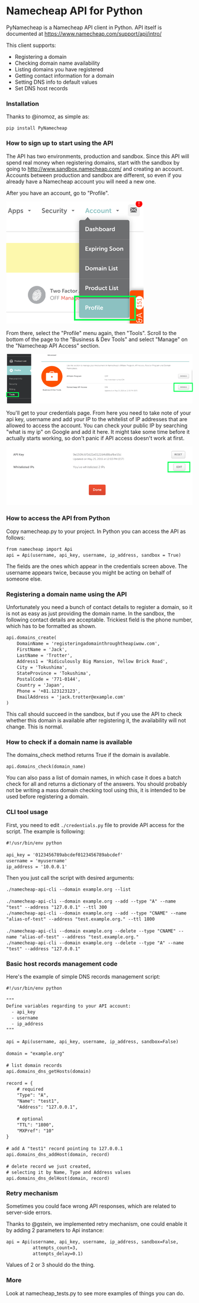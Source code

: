 Namecheap API for Python
===========

PyNamecheap is a Namecheap API client in Python.
API itself is documented at <https://www.namecheap.com/support/api/intro/>

This client supports:
-   Registering a domain
-   Checking domain name availability
-   Listing domains you have registered
-   Getting contact information for a domain
-   Setting DNS info to default values
-   Set DNS host records

### Installation

Thanks to @inomoz, as simple as:

```
pip install PyNamecheap
```

### How to sign up to start using the API

The API has two environments, production and sandbox. Since this API will spend real money when registering domains, start with the sandbox by going to <http://www.sandbox.namecheap.com/> and creating an account. Accounts between production and sandbox are different, so even if you already have a Namecheap account you will need a new one.

After you have an account, go to "Profile".

![Profile](img/profile.png "Profile")

From there, select the "Profile" menu again, then "Tools". Scroll to the bottom of the page to the "Business & Dev Tools" and select "Manage" on the "Namecheap API Access" section.

![API menu](img/apimenu.png "API menu")

You'll get to your credentials page. From here you need to take note of your api key, username and add your IP to the whitelist of IP addresses that are allowed to access the account. You can check your public IP by searching "what is my ip" on Google and add it here. It might take some time before it actually starts working, so don't panic if API access doesn't work at first.

![Credentials](img/credentials.png "Credentials")

### How to access the API from Python

Copy namecheap.py to your project. In Python you can access the API as follows:

    from namecheap import Api
    api = Api(username, api_key, username, ip_address, sandbox = True)

The fields are the ones which appear in the credentials screen above. The username appears twice, because you might be acting on behalf of someone else.

### Registering a domain name using the API

Unfortunately you need a bunch of contact details to register a domain, so it is not as easy as just providing the domain name. In the sandbox, the following contact details are acceptable. Trickiest field is the phone number, which has to be formatted as shown.

    api.domains_create(
        DomainName = 'registeringadomainthroughtheapiwow.com',
        FirstName = 'Jack',
        LastName = 'Trotter',
        Address1 = 'Ridiculously Big Mansion, Yellow Brick Road',
        City = 'Tokushima',
        StateProvince = 'Tokushima',
        PostalCode = '771-0144',
        Country = 'Japan',
        Phone = '+81.123123123',
        EmailAddress = 'jack.trotter@example.com'
    )

This call should succeed in the sandbox, but if you use the API to check whether this domain is available after registering it, the availability will not change. This is normal.

### How to check if a domain name is available

The domains_check method returns True if the domain is available.

    api.domains_check(domain_name)

You can also pass a list of domain names, in which case it does a batch check for all and returns a dictionary of the answers.
You should probably not be writing a mass domain checking tool using this, it is intended to be used before registering a domain.

### CLI tool usage

First, you need to edit `./credentials.py` file to provide API access for the script. The example is following:

    #!/usr/bin/env python

    api_key = '0123456789abcdef0123456789abcdef'
    username = 'myusername'
    ip_address = '10.0.0.1'

Then you just call the script with desired arguments:

    ./namecheap-api-cli --domain example.org --list

    ./namecheap-api-cli --domain example.org --add --type "A" --name "test" --address "127.0.0.1" --ttl 300
    ./namecheap-api-cli --domain example.org --add --type "CNAME" --name "alias-of-test" --address "test.example.org." --ttl 1800

    ./namecheap-api-cli --domain example.org --delete --type "CNAME" --name "alias-of-test" --address "test.example.org."
    ./namecheap-api-cli --domain example.org --delete --type "A" --name "test" --address "127.0.0.1"

### Basic host records management code

Here's the example of simple DNS records management script:

    #!/usr/bin/env python

    """
    Define variables regarding to your API account:
      - api_key
      - username
      - ip_address
    """

    api = Api(username, api_key, username, ip_address, sandbox=False)

    domain = "example.org"

    # list domain records
    api.domains_dns_getHosts(domain)

    record = {
        # required
        "Type": "A",
        "Name": "test1",
        "Address": "127.0.0.1",

        # optional
        "TTL": "1800",
        "MXPref": "10"
    }

    # add A "test1" record pointing to 127.0.0.1
    api.domains_dns_addHost(domain, record)

    # delete record we just created,
    # selecting it by Name, Type and Address values
    api.domains_dns_delHost(domain, record)

### Retry mechanism

Sometimes you could face wrong API responses, which are related to server-side errors.

Thanks to @gstein, we implemented retry mechanism, one could enable it by adding 2 parameters to Api instance:

```
api = Api(username, api_key, username, ip_address, sandbox=False,
          attempts_count=3,
          attempts_delay=0.1)
```

Values of 2 or 3 should do the thing.

### More

Look at namecheap_tests.py to see more examples of things you can do.
